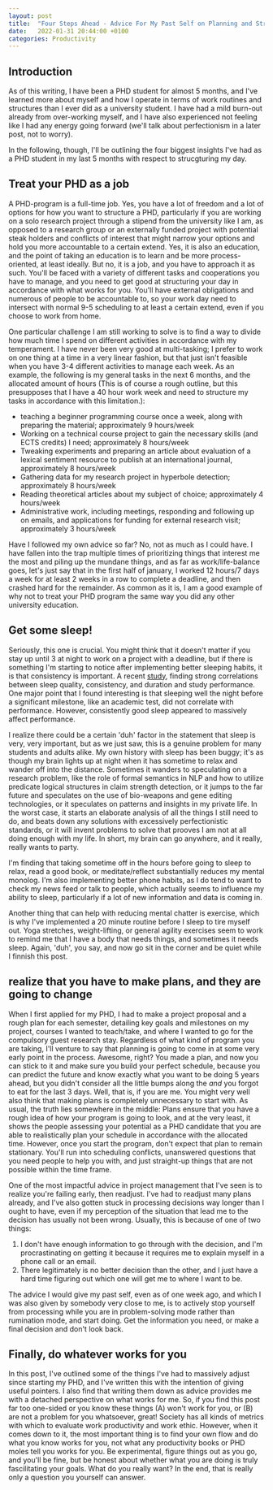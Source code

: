 ```yaml
---
layout: post
title:  "Four Steps Ahead - Advice For My Past Self on Planning and Structuring a PHD"
date:   2022-01-31 20:44:00 +0100
categories: Productivity
---
```


## Introduction

As of this writing, I have been a PHD student for almost 5 months, and I've learned more about myself and how I operate in terms of work routines and structures than I ever did as a university student.
I have had a mild burn-out already from over-working myself, and I have also experienced not feeling like I had any energy going forward (we'll talk about perfectionism in a later post, not to worry).

In the following, though, I'll be outlining the four biggest insights I've had as a PHD student in my last 5 months with respect to strucgturing my day.

## Treat your PHD as a job

A PHD-program is a full-time job. Yes, you have a lot of freedom and a lot of options for how you want to structure a PHD, particularly if you are working on a solo research project through a stipend from the university like I am, as opposed to a research group or an externally funded project with potential steak holders and conflicts of interest that might narrow your options and hold you more accountable to a certain extend. Yes, it is also an education, and the point of taking an education is to learn and be more process-oriented, at least ideally.
But no, it is a job, and you have to approach it as such. You'll be faced with a variety of different tasks and cooperations you have to manage, and you need to get good at structuring your day in accordance with what works for you. You'll have external obligations and numerous of people to be accountable to, so your work day need to intersect with normal 9-5 scheduling to at least a certain extend, even if you choose to work from home.

One particular challenge I am still working to solve is to find a way to divide how much time I spend on different activities in accordance with my temperament. I have never been very good at multi-tasking; I prefer to work on one thing at a time in a very linear fashion, but that just isn't feasible when you have 3-4 different activities to manage each week.
As an example, the following is my general tasks in the next 6 months, and the allocated amount of hours (This is of course a rough outline, but this presupposes that I have a 40 hour work week and need to structure my tasks in accordance with this limitation.):

- teaching a beginner programming course once a week, along with preparing the material; approximately 9 hours/week
- Working on a technical course project to gain the necessary skills (and ECTS credits) I need; approximately 8 hours/week
- Tweaking experiments and preparing an article about evaluation of a lexical sentiment resource to publish at an international journal, approximately 8 hours/week
- Gathering data for my research project in hyperbole detection; approximately 8 hours/week
- Reading theoretical articles about my subject of choice; approximately 4 hours/week
- Administrative work, including meetings, responding and following up on emails, and applications for funding for external research visit; approximately 3 hours/week

Have I followed my own advice so far? No, not as much as I could have. I have fallen into the trap multiple times of prioritizing things that interest me the most and piling up the mundane things, and as far as work/life-balance goes, let's just say that in the first half of january, I worked 12 hours/7 days a week for at least 2 weeks in a row to complete a deadline, and then crashed hard for the remainder. As common as it is, I am a good example of why not to treat your PHD program the same way you did any other university education.

## Get some sleep!

Seriously, this one is crucial. You might think that it doesn't matter if you stay up until 3 at night to work on a project with a deadline, but if there is something I'm starting to notice after implementing better sleeping habits, it is that consistency is important.
A recent [study](https://pubmed.ncbi.nlm.nih.gov/31583118/), finding strong correlations between sleep quality, consistency, and duration and study performance.
One major point that I found interesting is that sleeping well the night before a significant milestone, like an academic test, did not correlate with performance. However, consistently good sleep appeared to massively affect performance.

I realize there could be a certain 'duh' factor in the statement that sleep is very, very important, but as we just saw, this is a genuine problem for many students and adults alike. My own history with sleep has been buggy; it's as though my brain lights up at night when it has sometime to relax and wander off into the distance. Sometimes it wanders to speculating on a research problem, like the role of formal semantics in NLP and how to utilize predicate logical structures in claim strength detection, or it jumps to the far future and speculates on the use of bio-weapons and gene editing technologies, or it speculates on patterns and insights in my private life. In the worst case, it starts an elaborate analysis of all the things I still need to do, and beats down any solutions with excessively perfectionistic standards, or it will invent problems to solve that prooves I am not at all doing enough with my life.
In short, my brain can go anywhere, and it really, really wants to party.

I'm finding that taking sometime off in the hours before going to sleep to relax, read a good book, or meditate/reflect substantially reduces my mental monolog. I'm also implementing better phone habits, as I do tend to want to check my news feed or talk to people, which actually seems to influence my ability to sleep, particularly if a lot of new information and data is coming in.

Another thing that can help with reducing mental chatter is exercise, which is why I've implemented a 20 minute routine before I sleep to tire myself out. Yoga stretches, weight-lifting, or general agility exercises seem to work to remind me that I have a body that needs things, and sometimes it needs sleep. Again, 'duh', you say, and now go sit in the corner and be quiet while I finnish this post.

## realize that you have to make plans, and they are going to change

When I first applied for my PHD, I had to make a project proposal and a rough plan for each semester, detailing key goals and milestones on my project, courses I wanted to teach/take, and where I wanted to go for the compulsory guest research stay.
Regardless of what kind of program you are taking, I'll venture to say that planning is going to come in at some very early point in the process.
Awesome, right? You made a plan, and now you can stick to it and make sure you build your perfect schedule, because you can predict the future and know exactly what you want to be doing 5 years ahead, but you didn't consider all the little bumps along the _and_ you forgot to eat for the last 3 days. Well, that is, if you are me.
You might very well also think that making plans is completely unnecessary to start with. As usual, the truth lies somewhere in the middle: Plans ensure that you have a rough idea of how your program is going to look, and at the very least, it shows the people assessing your potential as a PHD candidate that you are able to realistically plan your schedule in accordance with the allocated time.
However, once you start the program, don't expect that plan to remain stationary. You'll run into scheduling conflicts, unanswered questions that you need people to help you with, and just straight-up things that are not possible within the time frame.

One of the most impactful advice in project management that I've seen is to realize you're failing early, then readjust.
I've had to readjust many plans already, and I've also gotten stuck in processing decisions way longer than I ought to have, even if my perception of the situation that lead me to the decision has usually not been wrong. Usually, this is because of one of two things:

1. I don't have enough information to go through with the decision, and I'm procrastinating on getting it because it requires me to explain myself in a phone call or an email.
2. There legitimately is no better decision than the other, and I just have a hard time figuring out which one will get me to where I want to be.

The advice I would give my past self, even as of one week ago, and which I was also given by somebody very close to me, is to actively stop yourself from processing while you are in problem-solving mode rather than rumination mode, and start doing. Get the information you need, or make a final decision and don't look back.

## Finally, do whatever works for you

In this post, I've outlined some of the things I've had to massively adjust since starting my PHD, and I've written this with the intention of giving useful pointers. I also find that writing them down as advice provides me with a detached perspective on what works for me. So, if you find this post far too one-sided or you know these things (A) won't work for you, or (B) are not a problem for you whatsoever, great!
Society has all kinds of metrics with which to evaluate work productivity and work ethic. However, when it comes down to it, the most important thing is to find your own flow and do what you know works for you, not what any productivity books or PHD moles tell you works for you. Be experimental, figure things out as you go, and you'll be fine, but be honest about whether what you are doing is truly fascilitating your goals. What do you really want?
In the end, that is really only a question you yourself can answer.